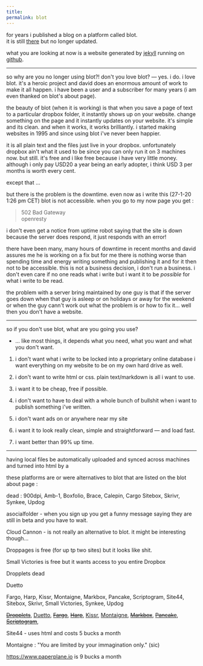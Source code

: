 ```yaml
---
title:
permalink: blot
---
```


for years i published a blog on a platform called blot.  
it is still [there](http://johannesk.blot.im) but no longer updated.

what you are looking at now is a website generated by [jekyll](jekyll) running on [github](github).

----------------------

so why are you no longer using blot?! don't you love blot?
— yes. i do. i love blot. it's a heroic project and david does an enormous amount of work to make it all happen. i have been a user and a subscriber for many years (i am even thanked on blot's about page).

the beauty of blot (when it is working) is that when you save a page of text to a particular dropbox folder, it instantly shows up on your website. change something on the page and it instantly updates on your website. it's simple and its clean. and when it works, it works brilliantly. i started making websites in 1995 and since using blot i've never been happier. 

it is all plain text and the files just live in your dropbox. unfortunately dropbox ain't what it used to be since you can only run it on 3 machines now. but still. it's free and i like free because i have very little money. although i only pay USD20 a year being an early adopter, i think USD 3 per months is worth every cent.

except that ...

but there is the problem is the downtime. even now as i write this (27-1-20 1:26 pm CET) blot is not accessible. when you go to my now page you get :

> 502 Bad Gateway  
> openresty 

i don't even get a notice from uptime robot saying that the site is down because the server does respond, it just responds with an error!

there have been many, many hours of downtime in recent months and david assures me he is working on a fix but for me there is nothing worse than spending time and energy writing something and publishing it and for it then not to be accessible. this is not a business decision, i don't run a business. i don't even care if no one reads what i write but i want it to be _possible_ for what i write to be read.

the problem with a server bring maintained by one guy is that if the server goes down when that guy is asleep or on holidays or away for the weekend or when the guy cann't work out what the problem is or how to fix it... well then you don't have a website.	

----------------------


so if you don't use blot, what are you going you use?
- ... like most things, it depends what you need, what you want and what you don't want.

1. i don't want what i write to be locked into a proprietary online database i want everything on my website to be on my own hard drive as well.

2. i don't want to write html or css. plain text/markdown is all i want to use.

3. i want it to be cheap, free if possible.

4. i don't want to have to deal with a whole bunch of bullshit when i want to publish something i've written.

5. i don't want ads on or anywhere near my site

6. i want it to look really clean, simple and straightforward — and load fast.

7. i want better than 99% up time.

----------------------

having local files be automatically uploaded and synced across machines and turned into html by a  

these platforms are or were alternatives to blot that are listed on the blot about page :

dead : 900dpi, Amb-1, Boxfolio, Brace, Calepin, Cargo
Sitebox, Skrivr, Synkee, Updog

asocialfolder - when you sign up you get a funny message saying they are still in beta and you have to wait.

Cloud Cannon - is not really an alternative to blot. it might be interesting though...

Droppages is free (for up tp two sites) but it looks like shit.

Small Victories is free but it wants access to you entire Dropbox


Dropplets dead 

Duetto

Fargo, Harp, Kissr, Montaigne, Markbox, Pancake, Scriptogram, Site44, Sitebox, Skrivr, Small Victories, Synkee, Updog


 <strike>[Dropplets](http://dropplets.com/)</strike>, [Duetto](http://duet.to/), <strike>[Fargo](http://fargo.io/)</strike>, <strike>[Harp](https://www.harp.io/)</strike>, [Kissr](https://www.kissr.com/), [Montaigne](https://montaigne.io/), <strike>[Markbox](http://markbox.io/)</strike>, <strike>[Pancake](https://www.pancake.io/)</strike>, <strike>[Scriptogram](http://scriptogr.am/)</strike>, 

Site44 - uses html and costs 5 bucks a month



Montaigne : "You are limited by your immagination only." (sic)


https://www.paperplane.io is 9 bucks a month

